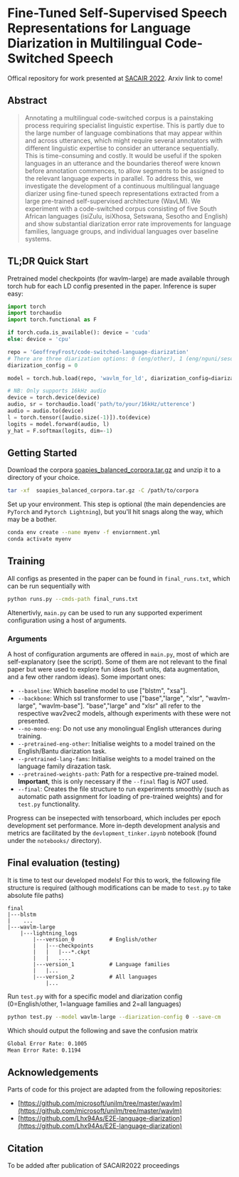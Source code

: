 # Fine-Tuned Self-Supervised Speech Representations for Language Diarization in Multilingual Code-Switched Speech
Offical repository for work presented at [SACAIR 2022](https://2022.sacair.org.za/). Arxiv link to come!

## Abstract
> Annotating a multilingual code-switched corpus is a painstaking process requiring specialist linguistic expertise. This is partly due to the large number of language combinations that may appear within and across utterances, which might require several annotators with different linguistic expertise to consider an utterance sequentially. This is time-consuming and costly. It would be useful if the spoken languages in an utterance and the boundaries thereof were known before annotation commences, to allow segments to be assigned to the relevant language experts in parallel. To address this, we investigate the development of a continuous multilingual language diarizer using fine-tuned speech representations extracted from a large pre-trained self-supervised architecture (WavLM). We experiment with a code-switched corpus consisting of five South African languages (isiZulu, isiXhosa, Setswana, Sesotho and English) and show substantial diarization error rate improvements for language families, language groups, and individual languages over baseline systems.

## TL;DR Quick Start

Pretrained model checkpoints (for wavlm-large) are made available through torch hub for each LD config presented in the paper. Inference is super easy:

```python
import torch
import torchaudio
import torch.functional as F

if torch.cuda.is_available(): device = 'cuda'
else: device = 'cpu'

repo = 'GeoffreyFrost/code-switched-language-diarization'
# There are three diarization options: 0 (eng/other), 1 (eng/nguni/sesotho-tswana), 2 (eng/zulu/xhosa/sesotho/setswana)
diarization_config = 0

model = torch.hub.load(repo, 'wavlm_for_ld', diarization_config=diarization_config, device=device)

# NB: Only supports 16kHz audio
device = torch.device(device)
audio, sr = torchaudio.load('path/to/your/16kHz/utterence')
audio = audio.to(device)
l = torch.tensor([audio.size(-1)]).to(device)
logits = model.forward(audio, l)
y_hat = F.softmax(logits, dim=-1)
```

## Getting Started

Download the corpora [soapies_balanced_corpora.tar.gz](https://drive.google.com/file/d/1r59AaXOtZZYZlTEjREyQlNP1t4Xw-LIj/view?usp=share_link) and unzip it to a directory of your choice.

```bash
tar -xf  soapies_balanced_corpora.tar.gz -C /path/to/corpora
```

Set up your environment. This step is optional (the main dependencies are `PyTorch` and `Pytorch Lightning`), but you'll hit snags along the way, which may be a bother.

```bash
conda env create --name myenv -f enviornment.yml
conda activate myenv
```

## Training

All configs as presented in the paper can be found in `final_runs.txt`, which can be run sequentially with

```bash
python runs.py --cmds-path final_runs.txt
```

Altenertivly, `main.py` can be used to run any supported experiment configuration using a host of arguments.

### Arguments

A host of configuration arguments are offered in `main.py`, most of which are self-explanatory (see the script). Some of them are not relevant to the final paper but were used to explore fun ideas (soft units, data augmentation, and a few other random ideas). Some important ones:

- `--baseline`: Which baseline model to use ["blstm", "xsa"].
- `--backbone`: Which ssl transformer to use ["base","large", "xlsr", "wavlm-large",  "wavlm-base"]. "base","large" and "xlsr" all refer to the respective wav2vec2 models, although experiments with these were not presented.
- `--no-mono-eng`: Do not use any monolingual English utterances during training.
- `--pretrained-eng-other`: Initialise weights to a model trained on the English/Bantu diarization task.
- `--pretrained-lang-fams`: Initialise weights to a model trained on the language family dirazation task.
- `--pretrained-weights-path`: Path for a respective pre-trained model. **Important**, this is only necessary if the `--final` flag is *NOT* used.
- `--final`: Creates the file structure to run experiments smoothly (such as automatic path assignment for loading of pre-trained weights) and for `test.py` functionality.

Progress can be insepected with tensorboard, which includes per epoch development set performance. More in-depth development analysis and metrics are facilitated by the `devlopment_tinker.ipynb` notebook (found under the `notebooks/` directory).

## Final evaluation (testing)

It is time to test our developed models! For this to work, the following file structure is required (although modifications can be made to `test.py` to take absolute file paths)
```
final
|---blstm
|    ...
|---wavlm-large
    |---lightning_logs
        |---version_0           # English/other
        |   |---checkpoints
        |   |   |---*.ckpt
        |   |   ....
        |---version_1           # Language families
        |   |... 
        |---version_2           # All languages
            |... 
```
Run `test.py` with for a specific model and diarization config (0=English/other, 1=language families and 2=all languages)

```bash
python test.py --model wavlm-large --diarization-config 0 --save-cm 
```

Which should output the following and save the confusion matrix
```bash     
Global Error Rate: 0.1005
Mean Error Rate: 0.1194
```

## Acknowledgements
Parts of code for this project are adapted from the following repositories:
- [https://github.com/microsoft/unilm/tree/master/wavlm](https://github.com/microsoft/unilm/tree/master/wavlm)
- [https://github.com/Lhx94As/E2E-language-diarization](https://github.com/Lhx94As/E2E-language-diarization)

## Citation
To be added after publication of SACAIR2022 proceedings
